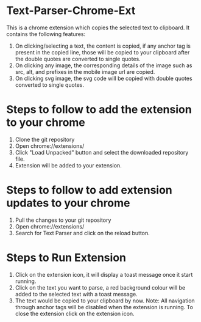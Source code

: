 # Text-Parser-Chrome-Ext
This is a chrome extension which copies the selected text to clipboard.
It contains the following features:
 1. On clicking/selecting a text, the content is copied, if any anchor tag is present in the copied line, those will be copied to your clipboard 
     after the double quotes are converted to single quotes.
 2. On clicking any image, the corresponding details of the image such as src, alt, and prefixes in the mobile image url are copied.
 3. On clicking svg image, the svg code will be copied with double quotes converted to single quotes.


# Steps to follow to add the extension to your chrome
  1. Clone the git repository
  2. Open chrome://extensions/
  3. Click "Load Unpacked" button and select the downloaded repository file.
  4. Extension will be added to your extension.

# Steps to follow to add extension updates to your chrome
  1. Pull the changes to your git repository
  2. Open chrome://extensions/
  3. Search for Text Parser and click on the reload button.

# Steps to Run Extension
  1. Click on the extension icon, it will display a toast message once it start running.
  2. Click on the text you want to parse, a red background colour will be added to the selected text with a toast message.
  3. The text would be copied to your clipboard by now.
  Note: All navigation through anchor tags will be disabled when the extension is running. To close the extension click on the extension icon.
